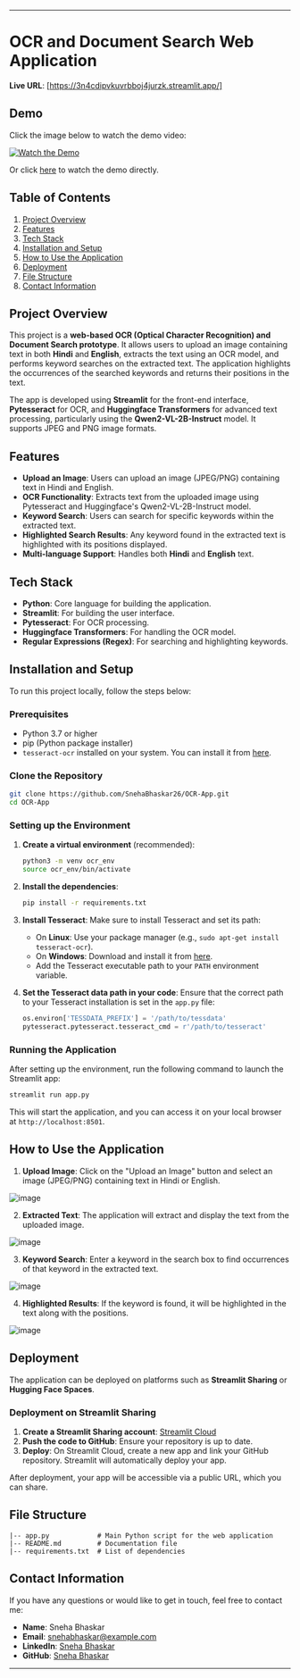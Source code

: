 
---

# OCR and Document Search Web Application

**Live URL**: [https://3n4cdipvkuvrbboj4jurzk.streamlit.app/]
## Demo

Click the image below to watch the demo video:

[![Watch the Demo](https://miro.medium.com/v2/resize:fit:1100/format:webp/0*EVqdhNOB55c_GT95)](https://github.com/SnehaBhaskar26/OCR-App/blob/main/streamlit-app-2024-09-30-10-09-09.webm)

Or click [here](https://drive.google.com/file/d/1XfM9SymUAko0jH6-DdHwwzgHrWMOSXVr/view?usp=sharing) to watch the demo directly.


## Table of Contents
1. [Project Overview](#project-overview)
2. [Features](#features)
3. [Tech Stack](#tech-stack)
4. [Installation and Setup](#installation-and-setup)
5. [How to Use the Application](#how-to-use-the-application)
7. [Deployment](#deployment)
8. [File Structure](#file-structure)
9. [Contact Information](#contact-information)


## Project Overview

This project is a **web-based OCR (Optical Character Recognition) and Document Search prototype**. It allows users to upload an image containing text in both **Hindi** and **English**, extracts the text using an OCR model, and performs keyword searches on the extracted text. The application highlights the occurrences of the searched keywords and returns their positions in the text.

The app is developed using **Streamlit** for the front-end interface, **Pytesseract** for OCR, and **Huggingface Transformers** for advanced text processing, particularly using the **Qwen2-VL-2B-Instruct** model. It supports JPEG and PNG image formats.

## Features

- **Upload an Image**: Users can upload an image (JPEG/PNG) containing text in Hindi and English.
- **OCR Functionality**: Extracts text from the uploaded image using Pytesseract and Huggingface's Qwen2-VL-2B-Instruct model.
- **Keyword Search**: Users can search for specific keywords within the extracted text.
- **Highlighted Search Results**: Any keyword found in the extracted text is highlighted with its positions displayed.
- **Multi-language Support**: Handles both **Hindi** and **English** text.

## Tech Stack

- **Python**: Core language for building the application.
- **Streamlit**: For building the user interface.
- **Pytesseract**: For OCR processing.
- **Huggingface Transformers**: For handling the OCR model.
- **Regular Expressions (Regex)**: For searching and highlighting keywords.

## Installation and Setup

To run this project locally, follow the steps below:

### Prerequisites

- Python 3.7 or higher
- pip (Python package installer)
- `tesseract-ocr` installed on your system. You can install it from [here](https://github.com/tesseract-ocr/tesseract).

### Clone the Repository

```bash
git clone https://github.com/SnehaBhaskar26/OCR-App.git
cd OCR-App
```

### Setting up the Environment

1. **Create a virtual environment** (recommended):
    ```bash
    python3 -m venv ocr_env
    source ocr_env/bin/activate
    ```

2. **Install the dependencies**:
    ```bash
    pip install -r requirements.txt
    ```

3. **Install Tesseract**:
    Make sure to install Tesseract and set its path:
    - On **Linux**: Use your package manager (e.g., `sudo apt-get install tesseract-ocr`).
    - On **Windows**: Download and install it from [here](https://github.com/UB-Mannheim/tesseract/wiki).
    - Add the Tesseract executable path to your `PATH` environment variable.

4. **Set the Tesseract data path in your code**:
   Ensure that the correct path to your Tesseract installation is set in the `app.py` file:
   ```python
   os.environ['TESSDATA_PREFIX'] = '/path/to/tessdata'
   pytesseract.pytesseract.tesseract_cmd = r'/path/to/tesseract'
   ```

### Running the Application

After setting up the environment, run the following command to launch the Streamlit app:

```bash
streamlit run app.py
```

This will start the application, and you can access it on your local browser at `http://localhost:8501`.

## How to Use the Application

1. **Upload Image**: Click on the "Upload an Image" button and select an image (JPEG/PNG) containing text in Hindi or English.

![image](https://github.com/user-attachments/assets/9552a65f-6c0a-4253-8869-d59b785f4224)





  
2. **Extracted Text**: The application will extract and display the text from the uploaded image.


![image](https://github.com/user-attachments/assets/dab62936-c053-4d13-a4f1-97379b98ce00)




   
3. **Keyword Search**: Enter a keyword in the search box to find occurrences of that keyword in the extracted text.

![image](https://github.com/user-attachments/assets/b2c3c029-ea0c-4728-905c-f1a5c91c4f93)





4. **Highlighted Results**: If the keyword is found, it will be highlighted in the text along with the positions.

![image](https://github.com/user-attachments/assets/2129a50b-061e-4516-980a-ff9a7cef1475)



   


## Deployment

The application can be deployed on platforms such as **Streamlit Sharing** or **Hugging Face Spaces**.

### Deployment on Streamlit Sharing

1. **Create a Streamlit Sharing account**: [Streamlit Cloud](https://streamlit.io/cloud)
2. **Push the code to GitHub**: Ensure your repository is up to date.
3. **Deploy**: On Streamlit Cloud, create a new app and link your GitHub repository. Streamlit will automatically deploy your app.

After deployment, your app will be accessible via a public URL, which you can share.


## File Structure

```
|-- app.py            # Main Python script for the web application
|-- README.md         # Documentation file
|-- requirements.txt  # List of dependencies
```
## Contact Information

If you have any questions or would like to get in touch, feel free to contact me:

- **Name**: Sneha Bhaskar
- **Email**: snehabhaskar@example.com
- **LinkedIn**: [Sneha Bhaskar](https://www.linkedin.com/in/snehabhaskar)
- **GitHub**: [Sneha Bhaskar](https://github.com/SnehaBhaskar26)




---

